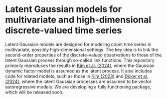 # Latent Gaussian models for multivariate and high-dimensional discrete-valued time series
Latent Gaussian models are designed for modeling count time series in multivariate, possibly high-dimensional settings. The key idea is to link the second-order properties of the discrete-valued observations to those of the latent Gaussian process through so-called link functions. This repository primarily reproduces the results in [Kim et al. (2024)](https://arxiv.org/pdf/2307.10454), where the Gaussian dynamic factor model is assumed as the latent process. It also includes code for related models, such as those in [Kim (2023)](https://www.proquest.com/openview/b7d1eae2131e518bc3af4ca4f2816513/1?pq-origsite=gscholar&cbl=18750&diss=y) and [D&uuml;ker et al. (2024)](https://arxiv.org/pdf/2301.00491), where the latent Gaussian processes are assumed to be vector autoregressive models. We are developing a fully functioning package, which will be released soon.
